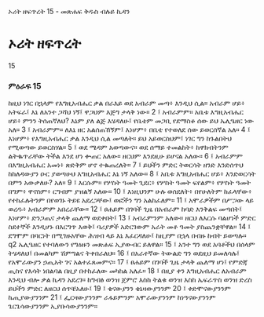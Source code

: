 ﻿
 ኦሪት ዘፍጥረት 15 - መጽሐፍ ቅዱስ ብሉይ ኪዳን
# ኦሪት ዘፍጥረት
15
### ምዕራፍ 15
ከዚህ ነገር በኋላም የእግዚአብሔር ቃል በራእይ ወደ አብራም መጣ፥ እንዲህ ሲል። አብራም ሆይ፥ አትፍራ፤ እኔ ለአንተ ጋሻህ ነኝ፤ ዋጋህም እጅግ ታላቅ ነው።
2 ፤ አብራምም። አቤቱ እግዚአብሔር ሆይ፥ ምንን ትሰጠኛለህ? እኔም ያለ ልጅ እሄዳለሁ፤ የቤቴም መጋቢ የደማስቆ ሰው ይህ ኤሊዔዘር ነው አለ።
3 ፤ አብራምም። ለእኔ ዘር አልሰጠኸኝም፤ እነሆም፥ በቤቴ የተወለደ ሰው ይወርሰኛል አለ።
4 ፤ እነሆም፥ የእግዚአብሔር ቃል እንዲህ ሲል መጣለት። ይህ አይወርስህም፤ ነገር ግን ከጉልበትህ የሚወጣው ይወርስሃል።
5 ፤ ወደ ሜዳም አወጣውና። ወደ ሰማይ ተመልከት፥ ከዋክብትንም ልትቈጥራቸው ትችል እንደ ሆነ ቍጠር አለው። ዘርህም እንደዚሁ ይሆናል አለው።
6 ፤ አብራምም በእግዚአብሔር አመነ፥ ጽድቅም ሆኖ ተቈጠረለት።
7 ፤ ይህችን ምድር ትወርሳት ዘንድ እንድሰጥህ ከከለዳውያን ዑር ያወጣሁህ እግዚአብሔር እኔ ነኝ አለው።
8 ፤ አቤቱ እግዚአብሔር ሆይ፥ እንድወርሳት በምን አውቃለሁ? አለ።
9 ፤ እርሱም። የሦስት ዓመት ጊደር፥ የሦስት ዓመት ፍየልም፥ የሦስት ዓመት በግም፥ ዋኖስም፥ ርግብም ያዝልኝ አለው።
10 ፤ እነዚህንም ሁሉ ወሰደለት፥ በየሁለትም ከፈላቸው፥ የተከፈሉትንም በየወገኑ ትይዩ አደረጋቸው፤ ወፎችን ግን አልከፈለም።
11 ፤ አሞራዎችም በሥጋው ላይ ወረዱ፥ አብራምም አበረራቸው።
12 ፤ ፀሐይም በገባች ጊዜ በአብራም ከባድ እንቅልፍ መጣበት፤ እነሆም፥ ድንጋጤና ታላቅ ጨለማ ወደቀበት፤
13 ፤ አብራምንም አለው። ዘርህ ለእርሱ ባልሆነች ምድር ስደተኞች እንዲሆኑ በእርግጥ እወቅ፤ ባሪያዎች አድርገውም አራት መቶ ዓመት ያስጨንቋቸዋል።
14 ፤ ደግሞም በባርነት በሚገዙአቸው ሕዝብ ላይ እኔ እፈርዳለሁ፤ ከዚያም በኋላ በብዙ ከብት ይወጣሉ። q2 ኤሊዔዘር የተባለውን የግዕዙን መጽሐፍ ኢያውብር ይለዋል።
15 ፤ አንተ ግን ወደ አባቶችህ በሰላም ትሄዳለህ፤ በመልካም ሽምግልና ትቀበራለህ።
16 ፤ በአራተኛው ትውልድ ግን ወደዚህ ይመለሳሉ፤ የአሞራውያን ኃጢአት ገና አልተፈጸመምና።
17 ፤ ፀሐይም በገባች ጊዜ ታላቅ ጨለማ ሆነ፤ የምድጃ ጢስና የእሳት ነበልባል በዚያ በተከፈለው መካከል አለፈ።
18 ፤ በዚያ ቀን እግዚአብሔር ለአብራም እንዲህ ብሎ ቃል ኪዳን አደረገ። ከግብፅ ወንዝ ጀምሮ እስከ ትልቁ ወንዝ እስከ ኤፍራጥስ ወንዝ ድረስ ይህችን ምድር ለዘርህ ሰጥቼአለሁ፤
19 ፤ ቄናውያንን ቄኔዛውያንንም
20 ፤ ቀድሞናውያንንም ኬጢያውያንንም
21 ፤ ፌርዛውያንንም ራፋይምንም አሞራውያንንም ከነዓናውያንንም ጌርጌሳውያንንም ኢያቡሳውያንንም።
